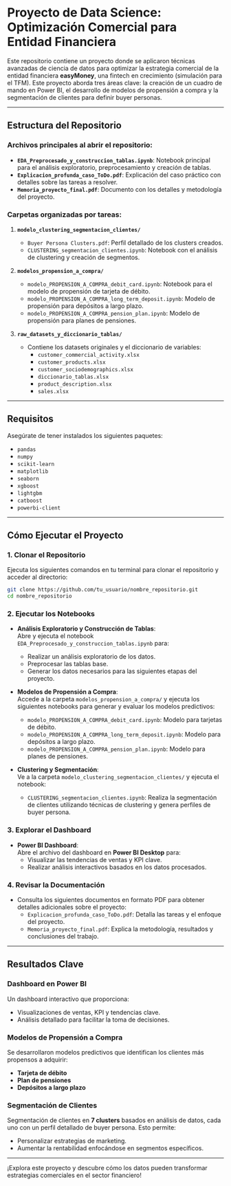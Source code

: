 # Proyecto de Data Science: Optimización Comercial para Entidad Financiera

Este repositorio contiene un proyecto donde se aplicaron técnicas avanzadas de ciencia de datos para optimizar la estrategia comercial de la entidad financiera **easyMoney**, una fintech en crecimiento (simulación para el TFM). Este proyecto aborda tres áreas clave: la creación de un cuadro de mando en Power BI, el desarrollo de modelos de propensión a compra y la segmentación de clientes para definir buyer personas.

---

## Estructura del Repositorio

### Archivos principales al abrir el repositorio:
- **`EDA_Preprocesado_y_construccion_tablas.ipynb`**: Notebook principal para el análisis exploratorio, preprocesamiento y creación de tablas.
- **`Explicacion_profunda_caso_ToDo.pdf`**: Explicación del caso práctico con detalles sobre las tareas a resolver.
- **`Memoria_proyecto_final.pdf`**: Documento con los detalles y metodología del proyecto.

### Carpetas organizadas por tareas:
1. **`modelo_clustering_segmentacion_clientes/`**
   - `Buyer Persona Clusters.pdf`: Perfil detallado de los clusters creados.
   - `CLUSTERING_segmentacion_clientes.ipynb`: Notebook con el análisis de clustering y creación de segmentos.

2. **`modelos_propension_a_compra/`**
   - `modelo_PROPENSION_A_COMPRA_debit_card.ipynb`: Notebook para el modelo de propensión de tarjeta de débito.
   - `modelo_PROPENSION_A_COMPRA_long_term_deposit.ipynb`: Modelo de propensión para depósitos a largo plazo.
   - `modelo_PROPENSION_A_COMPRA_pension_plan.ipynb`: Modelo de propensión para planes de pensiones.

3. **`raw_datasets_y_diccionario_tablas/`**
   - Contiene los datasets originales y el diccionario de variables:
     - `customer_commercial_activity.xlsx`
     - `customer_products.xlsx`
     - `customer_sociodemographics.xlsx`
     - `diccionario_tablas.xlsx`
     - `product_description.xlsx`
     - `sales.xlsx`

---

## Requisitos

Asegúrate de tener instalados los siguientes paquetes:

- `pandas`
- `numpy`
- `scikit-learn`
- `matplotlib`
- `seaborn`
- `xgboost`
- `lightgbm`
- `catboost`
- `powerbi-client`

---

## Cómo Ejecutar el Proyecto

### 1. Clonar el Repositorio
Ejecuta los siguientes comandos en tu terminal para clonar el repositorio y acceder al directorio:
```bash
git clone https://github.com/tu_usuario/nombre_repositorio.git
cd nombre_repositorio
```

### 2. Ejecutar los Notebooks

- **Análisis Exploratorio y Construcción de Tablas**:  
  Abre y ejecuta el notebook `EDA_Preprocesado_y_construccion_tablas.ipynb` para:
  - Realizar un análisis exploratorio de los datos.
  - Preprocesar las tablas base.
  - Generar los datos necesarios para las siguientes etapas del proyecto.

- **Modelos de Propensión a Compra**:  
  Accede a la carpeta `modelos_propension_a_compra/` y ejecuta los siguientes notebooks para generar y evaluar los modelos predictivos:
  - `modelo_PROPENSION_A_COMPRA_debit_card.ipynb`: Modelo para tarjetas de débito.
  - `modelo_PROPENSION_A_COMPRA_long_term_deposit.ipynb`: Modelo para depósitos a largo plazo.
  - `modelo_PROPENSION_A_COMPRA_pension_plan.ipynb`: Modelo para planes de pensiones.

- **Clustering y Segmentación**:  
  Ve a la carpeta `modelo_clustering_segmentacion_clientes/` y ejecuta el notebook:
  - `CLUSTERING_segmentacion_clientes.ipynb`: Realiza la segmentación de clientes utilizando técnicas de clustering y genera perfiles de buyer persona.

### 3. Explorar el Dashboard

- **Power BI Dashboard**:  
  Abre el archivo del dashboard en **Power BI Desktop** para:
  - Visualizar las tendencias de ventas y KPI clave.
  - Realizar análisis interactivos basados en los datos procesados.

### 4. Revisar la Documentación

- Consulta los siguientes documentos en formato PDF para obtener detalles adicionales sobre el proyecto:
  - `Explicacion_profunda_caso_ToDo.pdf`: Detalla las tareas y el enfoque del proyecto.
  - `Memoria_proyecto_final.pdf`: Explica la metodología, resultados y conclusiones del trabajo.

---

## Resultados Clave

### Dashboard en Power BI

Un dashboard interactivo que proporciona:
- Visualizaciones de ventas, KPI y tendencias clave.
- Análisis detallado para facilitar la toma de decisiones.

### Modelos de Propensión a Compra

Se desarrollaron modelos predictivos que identifican los clientes más propensos a adquirir:
- **Tarjeta de débito**
- **Plan de pensiones**
- **Depósitos a largo plazo**

### Segmentación de Clientes

Segmentación de clientes en **7 clusters** basados en análisis de datos, cada uno con un perfil detallado de buyer persona. Esto permite:
- Personalizar estrategias de marketing.
- Aumentar la rentabilidad enfocándose en segmentos específicos.

---

¡Explora este proyecto y descubre cómo los datos pueden transformar estrategias comerciales en el sector financiero!
